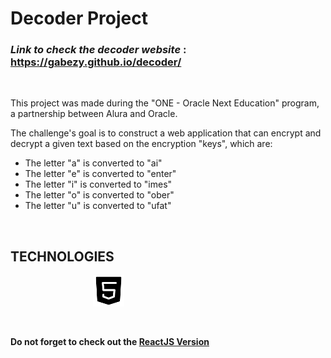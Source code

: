 # Decoder Project

### _Link to check the decoder website_ : https://gabezy.github.io/decoder/

<br>

This project was made during the "ONE - Oracle Next Education" program, a partnership between Alura and Oracle.

The challenge's goal is to construct a web application that can encrypt and decrypt a given text based on the encryption "keys", which are:

- The letter "a" is converted to "ai"<br>
- The letter "e" is converted to "enter"<br>
- The letter "i" is converted to "imes"<br>
- The letter "o" is converted to "ober"<br>
- The letter "u" is converted to "ufat"<br>

<br>

## <b>TECHNOLOGIES<b>

<div style="display: flex;gap: 1rem; margin-top: 10px;file:///home/moreiraog/Downloads/html.png
">
  <img src="https://cdn.jsdelivr.net/npm/simple-icons@8.2.0/icons/typescript.svg" alt="" width="50">
  <img src="https://cdn.jsdelivr.net/npm/simple-icons@8.2.0/icons/sass.svg" alt="" width="50">
  <img src="./img/html.png" alt="" width="50">
</div>
<br>
<br>

Do not forget to check out the [ReactJS Version](https://github.com/gabezy/decoder)
